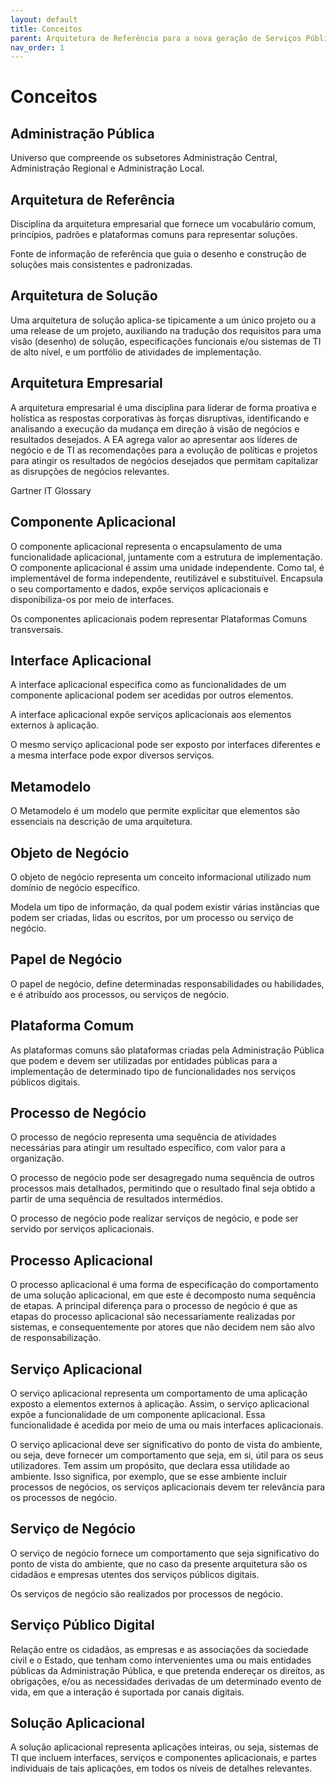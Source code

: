 ```yaml
---
layout: default
title: Conceitos
parent: Arquitetura de Referência para a nova geração de Serviços Públicos Digitais
nav_order: 1
---
```


# Conceitos

## Administração Pública

Universo que compreende os subsetores Administração Central, Administração Regional e Administração Local.

## Arquitetura de Referência

Disciplina da arquitetura empresarial que fornece um vocabulário comum, princípios, padrões e plataformas comuns para representar soluções.&#x20;

Fonte de informação de referência que guia o desenho e construção de soluções mais consistentes e padronizadas.

## Arquitetura de Solução

Uma arquitetura de solução aplica-se tipicamente a um único projeto ou a uma release de um projeto, auxiliando na tradução dos requisitos para uma visão (desenho) de solução, especificações funcionais e/ou sistemas de TI de alto nível, e um portfólio de atividades de implementação.

## Arquitetura Empresarial

A arquitetura empresarial é uma disciplina para liderar de forma proativa e holística as respostas corporativas às forças disruptivas, identificando e analisando a execução da mudança em direção à visão de negócios e resultados desejados. A EA agrega valor ao apresentar aos líderes de negócio e de TI as recomendações para a evolução de políticas e projetos para atingir os resultados de negócios desejados que permitam capitalizar as disrupções de negócios relevantes.&#x20;

Gartner IT Glossary

## Componente Aplicacional

O componente aplicacional representa o encapsulamento de uma funcionalidade aplicacional, juntamente com a estrutura de implementação. O componente aplicacional é assim uma unidade independente. Como tal, é implementável de forma independente, reutilizável e substituível. Encapsula o seu comportamento e dados, expõe serviços aplicacionais e disponibiliza-os por meio de interfaces.&#x20;

Os componentes aplicacionais podem representar Plataformas Comuns transversais.

## Interface Aplicacional

A interface aplicacional especifica como as funcionalidades de um componente aplicacional podem ser acedidas por outros elementos.&#x20;

A interface aplicacional expõe serviços aplicacionais aos elementos externos à aplicação.&#x20;

O mesmo serviço aplicacional pode ser exposto por interfaces diferentes e a mesma interface pode expor diversos serviços.

## Metamodelo

O Metamodelo é um modelo que permite explicitar que elementos são essenciais na descrição de uma arquitetura.

## Objeto de Negócio

O objeto de negócio representa um conceito informacional utilizado num domínio de negócio específico.&#x20;

Modela um tipo de informação, da qual podem existir várias instâncias que podem ser criadas, lidas ou escritos, por um processo ou serviço de negócio.

## Papel de Negócio

O papel de negócio, define determinadas responsabilidades ou habilidades, e é atribuído aos processos, ou serviços de negócio.

## Plataforma Comum

As plataformas comuns são plataformas criadas pela Administração Pública que podem e devem ser utilizadas por entidades públicas para a implementação de determinado tipo de funcionalidades nos serviços públicos digitais.

## Processo de Negócio

O processo de negócio representa uma sequência de atividades necessárias para atingir um resultado específico, com valor para a organização.&#x20;

O processo de negócio pode ser desagregado numa sequência de outros processos mais detalhados, permitindo que o resultado final seja obtido a partir de uma sequência de resultados intermédios.&#x20;

O processo de negócio pode realizar serviços de negócio, e pode ser servido por serviços aplicacionais.

## Processo Aplicacional

O processo aplicacional é uma forma de especificação do comportamento de uma solução aplicacional, em que este é decomposto numa sequência de etapas. A principal diferença para o processo de negócio é que as etapas do processo aplicacional são necessariamente realizadas por sistemas, e consequentemente por atores que não decidem nem são alvo de responsabilização.

## Serviço Aplicacional

O serviço aplicacional representa um comportamento de uma aplicação exposto a elementos externos à aplicação. Assim, o serviço aplicacional expõe a funcionalidade de um componente aplicacional. Essa funcionalidade é acedida por meio de uma ou mais interfaces aplicacionais.&#x20;

O serviço aplicacional deve ser significativo do ponto de vista do ambiente, ou seja, deve fornecer um comportamento que seja, em si, útil para os seus utilizadores. Tem assim um propósito, que declara essa utilidade ao ambiente. Isso significa, por exemplo, que se esse ambiente incluir processos de negócios, os serviços aplicacionais devem ter relevância para os processos de negócio.

## Serviço de Negócio

O serviço de negócio fornece um comportamento que seja significativo do ponto de vista do ambiente, que no caso da presente arquitetura são os cidadãos e empresas utentes dos serviços públicos digitais.&#x20;

Os serviços de negócio são realizados por processos de negócio.

## Serviço Público Digital

Relação entre os cidadãos, as empresas e as associações da sociedade civil e o Estado, que tenham como intervenientes uma ou mais entidades públicas da Administração Pública, e que pretenda endereçar os direitos, as obrigações, e/ou as necessidades derivadas de um determinado evento de vida, em que a interação é suportada por canais digitais.

## Solução Aplicacional

A solução aplicacional representa aplicações inteiras, ou seja, sistemas de TI que incluem interfaces, serviços e componentes aplicacionais, e partes individuais de tais aplicações, em todos os níveis de detalhes relevantes.
